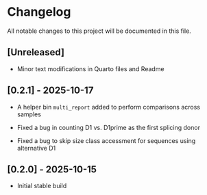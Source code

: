 # Changelog

All notable changes to this project will be documented in this file.

## [Unreleased]

- Minor text modifications in Quarto files and Readme

## [0.2.1] - 2025-10-17

- A helper bin `multi_report` added to perform comparisons across samples

- Fixed a bug in counting D1 vs. D1prime as the first splicing donor

- Fixed a bug to skip size class accessment for sequences using alternative D1

## [0.2.0] - 2025-10-15

- Initial stable build
